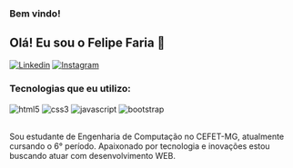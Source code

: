 ### Bem vindo! 

## Olá! Eu sou o Felipe Faria 🤙

[![Linkedin](https://img.shields.io/badge/LinkedIn-0077B5?style=for-the-badge&logo=linkedin&logoColor=white)](https://www.linkedin.com/in/felipe-faria-221523218/) [![Instagram](https://img.shields.io/badge/Instagram-E4405F?style=for-the-badge&logo=instagram&logoColor=white)](https://www.instagram.com/felipe_faaria/)
<br/>
### Tecnologias que eu utilizo:
<div style="display: inline_block">
  <img align="center" alt="html5" src="https://img.shields.io/badge/HTML5-E34F26?style=for-the-badge&logo=html5&logoColor=white" />
   <img align="center" alt="css3" src="https://img.shields.io/badge/CSS3-1572B6?style=for-the-badge&logo=css3&logoColor=white" />
   <img align="center" alt="javascript" src="https://img.shields.io/badge/JavaScript-F7DF1E?style=for-the-badge&logo=javascript&logoColor=black" />
   <img align="center" alt="bootstrap" src="https://img.shields.io/badge/Bootstrap-563D7C?style=for-the-badge&logo=bootstrap&logoColor=white" />
  </div><br/>
  
Sou estudante de Engenharia de Computação no CEFET-MG, atualmente cursando o 6° período. Apaixonado por tecnologia e inovações estou buscando atuar com desenvolvimento WEB. 
